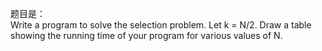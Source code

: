 题目是：   
Write a program to solve the selection problem. Let k = N/2. Draw a table showing the running time of your program for various values of N.  

